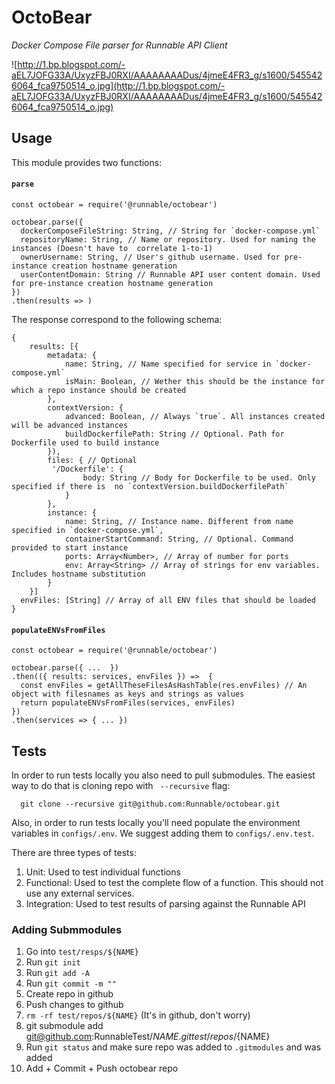 # OctoBear

_Docker Compose File parser for Runnable API Client_

![http://1.bp.blogspot.com/-aEL7JOFG33A/UxyzFBJ0RXI/AAAAAAAADus/4jmeE4FR3_g/s1600/5455426064_fca9750514_o.jpg](http://1.bp.blogspot.com/-aEL7JOFG33A/UxyzFBJ0RXI/AAAAAAAADus/4jmeE4FR3_g/s1600/5455426064_fca9750514_o.jpg)

## Usage

This module provides two functions:

#### `parse`

```
const octobear = require('@runnable/octobear')

octobear.parse({
  dockerComposeFileString: String, // String for `docker-compose.yml`
  repositoryName: String, // Name or repository. Used for naming the instances (Doesn't have to  correlate 1-to-1)
  ownerUsername: String, // User's github username. Used for pre-instance creation hostname generation
  userContentDomain: String // Runnable API user content domain. Used for pre-instance creation hostname generation
})
.then(results => )
```

The response correspond to the following schema:

```
{
	results: [{
		metadata: {
			name: String, // Name specified for service in `docker-compose.yml`
			isMain: Boolean, // Wether this should be the instance for which a repo instance should be created
		},
		contextVersion: {
			advanced: Boolean, // Always `true`. All instances created will be advanced instances
			buildDockerfilePath: String // Optional. Path for Dockerfile used to build instance
		}),
		files: { // Optional
		 '/Dockerfile': {
				body: String // Body for Dockerfile to be used. Only specified if there is  no `contextVersion.buildDockerfilePath`
			}
		},
		instance: {
			name: String, // Instance name. Different from name specified in `docker-compose.yml`,
			containerStartCommand: String, // Optional. Command provided to start instance
			ports: Array<Number>, // Array of number for ports
			env: Array<String> // Array of strings for env variables. Includes hostname substitution
		}
	}]
  envFiles: [String] // Array of all ENV files that should be loaded
}
```

#### `populateENVsFromFiles`

```
const octobear = require('@runnable/octobear')

octobear.parse({ ...  })
.then(({ results: services, envFiles }) =>  {
  const envFiles = getAllTheseFilesAsHashTable(res.envFiles) // An object with filesnames as keys and strings as values
  return populateENVsFromFiles(services, envFiles)
})
.then(services => { ... })
```

## Tests

In order to run tests locally you also need to pull submodules. The easiest way to do that is cloning repo with
` --recursive` flag:

```
  git clone --recursive git@github.com:Runnable/octobear.git
```

Also, in order to run tests locally you'll need populate the environment variables in `configs/.env`. We suggest adding them to `configs/.env.test`.

There are three types of tests:

1. Unit: Used to test individual functions
2. Functional: Used to test the complete flow of a function. This should not use any external services.
3. Integration: Used to test results of parsing against the Runnable API

### Adding Submmodules

1. Go into `test/resps/${NAME}`
2. Run `git init`
3. Run `git add -A`
4. Run `git commit -m ""`
5. Create repo in github
6. Push changes to github
7. `rm -rf test/repos/${NAME}` (It's in github, don't worry)
8. git submodule add git@github.com:RunnableTest/${NAME}.git test/repos/${NAME}
9. Run `git status` and make sure repo was added to `.gitmodules` and was added
10. Add + Commit + Push octobear repo
